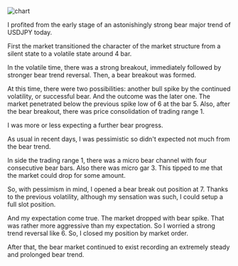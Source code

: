 ![chart](https://raw2.github.com/ryoqun/price-action-analysis/master/2014y05m15d/usdjpy-m5.png "")

I profited from the early stage of an astonishingly strong bear major trend of USDJPY today.

First the market transitioned the character of the market structure from a silent state to a volatile state around 4 bar.

In the volatile time, there was a strong breakout, immediately followed by stronger bear trend reversal. Then, a bear breakout was formed.

At this time, there were two possibilities: another bull spike by the continued volatility, or successful bear. And the outcome was the later one. The market penetrated below the previous spike low of 6 at the bar 5. Also, after the bear breakout, there was price consolidation of trading range 1.

I was more or less expecting a further bear progress.

As usual in recent days, I was pessimistic so didn't expected not much from the bear trend.

In side the trading range 1, there was a micro bear channel with four consecutive bear bars. Also there was micro gar 3. This tipped to me that the market could drop for some amount.

So, with pessimism in mind, I opened a bear break out position at 7. Thanks to the previous volatility, although my sensation was such, I could setup a full slot position.

And my expectation come true. The market dropped with bear spike. That was rather more aggressive than my expectation.
So I worried a strong trend reversal like 6. So, I closed my position by market order.

After that, the bear market continued to exist recording an extremely steady and prolonged bear trend.
